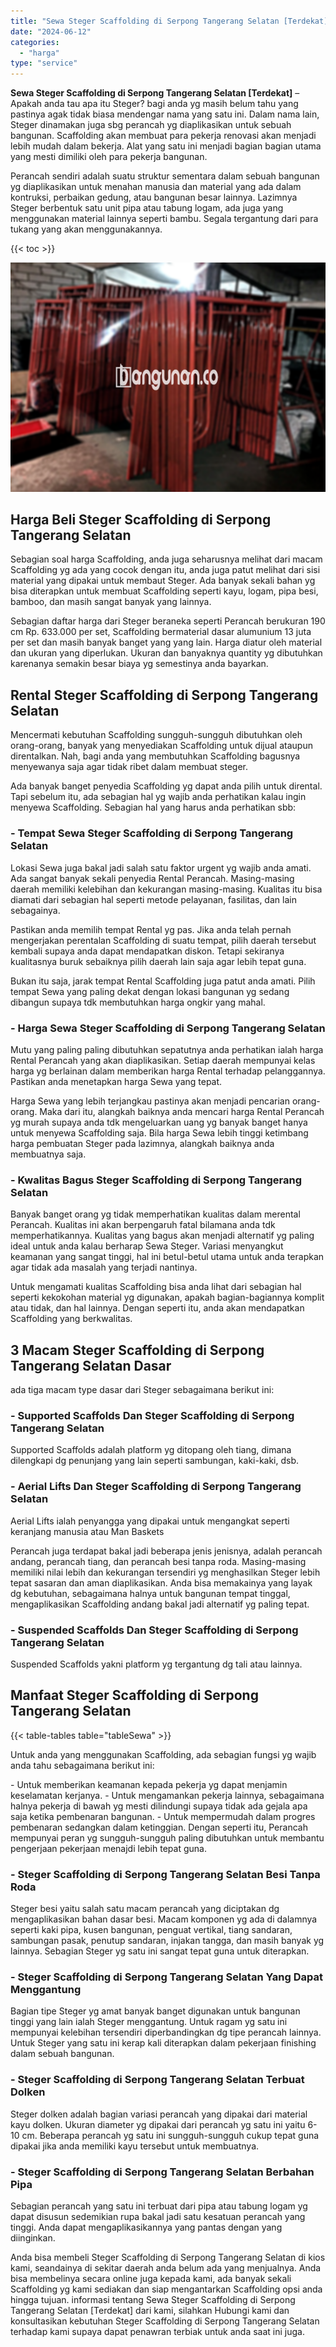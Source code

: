 ```yaml
---
title: "Sewa Steger Scaffolding di Serpong Tangerang Selatan [Terdekat]"
date: "2024-06-12"
categories: 
  - "harga"
type: "service"
---
```


**Sewa Steger Scaffolding di Serpong Tangerang Selatan \[Terdekat\]** – Apakah anda tau apa itu Steger? bagi anda yg masih belum tahu yang pastinya agak tidak biasa mendengar nama yang satu ini. Dalam nama lain, Steger dinamakan juga sbg perancah yg diaplikasikan untuk sebuah bangunan. Scaffolding akan membuat para pekerja renovasi akan menjadi lebih mudah dalam bekerja. Alat yang satu ini menjadi bagian bagian utama yang mesti dimiliki oleh para pekerja bangunan.

Perancah sendiri adalah suatu struktur sementara dalam sebuah bangunan yg diaplikasikan untuk menahan manusia dan material yang ada dalam kontruksi, perbaikan gedung, atau bangunan besar lainnya. Lazimnya Steger berbentuk satu unit pipa atau tabung logam, ada juga yang menggunakan material lainnya seperti bambu. Segala tergantung dari para tukang yang akan menggunakannya.

{{< toc >}}

![Sewa Steger Scaffolding di Serpong Tangerang Selatan [Terdekat]](/images/sewa-scaffolding-steger-05.png)

## Harga Beli Steger Scaffolding di Serpong Tangerang Selatan

Sebagian soal harga Scaffolding, anda juga seharusnya melihat dari macam Scaffolding yg ada yang cocok dengan itu, anda juga patut melihat dari sisi material yang dipakai untuk membaut Steger. Ada banyak sekali bahan yg bisa diterapkan untuk membuat Scaffolding seperti kayu, logam, pipa besi, bamboo, dan masih sangat banyak yang lainnya.

Sebagian daftar harga dari Steger beraneka seperti Perancah berukuran 190 cm Rp. 633.000 per set, Scaffolding bermaterial dasar alumunium 13 juta per set dan masih banyak banget yang yang lain. Harga diatur oleh material dan ukuran yang diperlukan. Ukuran dan banyaknya quantity yg dibutuhkan karenanya semakin besar biaya yg semestinya anda bayarkan.

## Rental Steger Scaffolding di Serpong Tangerang Selatan

Mencermati kebutuhan Scaffolding sungguh-sungguh dibutuhkan oleh orang-orang, banyak yang menyediakan Scaffolding untuk dijual ataupun direntalkan. Nah, bagi anda yang membutuhkan Scaffolding bagusnya menyewanya saja agar tidak ribet dalam membuat steger.

Ada banyak banget penyedia Scaffolding yg dapat anda pilih untuk dirental. Tapi sebelum itu, ada sebagian hal yg wajib anda perhatikan kalau ingin menyewa Scaffolding. Sebagian hal yang harus anda perhatikan sbb:

### \- Tempat Sewa Steger Scaffolding di Serpong Tangerang Selatan

Lokasi Sewa juga bakal jadi salah satu faktor urgent yg wajib anda amati. Ada sangat banyak sekali penyedia Rental Perancah. Masing-masing daerah memiliki kelebihan dan kekurangan masing-masing. Kualitas itu bisa diamati dari sebagian hal seperti metode pelayanan, fasilitas, dan lain sebagainya.

Pastikan anda memilih tempat Rental yg pas. Jika anda telah pernah mengerjakan perentalan Scaffolding di suatu tempat, pilih daerah tersebut kembali supaya anda dapat mendapatkan diskon. Tetapi sekiranya kualitasnya buruk sebaiknya pilih daerah lain saja agar lebih tepat guna.

Bukan itu saja, jarak tempat Rental Scaffolding juga patut anda amati. Pilih tempat Sewa yang paling dekat dengan lokasi bangunan yg sedang dibangun supaya tdk membutuhkan harga ongkir yang mahal.

### \- Harga Sewa Steger Scaffolding di Serpong Tangerang Selatan

Mutu yang paling paling dibutuhkan sepatutnya anda perhatikan ialah harga Rental Perancah yang akan diaplikasikan. Setiap daerah mempunyai kelas harga yg berlainan dalam memberikan harga Rental terhadap pelanggannya. Pastikan anda menetapkan harga Sewa yang tepat.

Harga Sewa yang lebih terjangkau pastinya akan menjadi pencarian orang-orang. Maka dari itu, alangkah baiknya anda mencari harga Rental Perancah yg murah supaya anda tdk mengeluarkan uang yg banyak banget hanya untuk menyewa Scaffolding saja. Bila harga Sewa lebih tinggi ketimbang harga pembuatan Steger pada lazimnya, alangkah baiknya anda membuatnya saja.

### \- Kwalitas Bagus Steger Scaffolding di Serpong Tangerang Selatan

Banyak banget orang yg tidak memperhatikan kualitas dalam merental Perancah. Kualitas ini akan berpengaruh fatal bilamana anda tdk memperhatikannya. Kualitas yang bagus akan menjadi alternatif yg paling ideal untuk anda kalau berharap Sewa Steger. Variasi menyangkut keamanan yang sangat tinggi, hal ini betul-betul utama untuk anda terapkan agar tidak ada masalah yang terjadi nantinya.

Untuk mengamati kualitas Scaffolding bisa anda lihat dari sebagian hal seperti kekokohan material yg digunakan, apakah bagian-bagiannya komplit atau tidak, dan hal lainnya. Dengan seperti itu, anda akan mendapatkan Scaffolding yang berkwalitas.

## 3 Macam Steger Scaffolding di Serpong Tangerang Selatan Dasar

ada tiga macam type dasar dari Steger sebagaimana berikut ini:

### \- Supported Scaffolds Dan Steger Scaffolding di Serpong Tangerang Selatan

Supported Scaffolds adalah platform yg ditopang oleh tiang, dimana dilengkapi dg penunjang yang lain seperti sambungan, kaki-kaki, dsb.

### \- Aerial Lifts Dan Steger Scaffolding di Serpong Tangerang Selatan

Aerial Lifts ialah penyangga yang dipakai untuk mengangkat seperti keranjang manusia atau Man Baskets

Perancah juga terdapat bakal jadi beberapa jenis jenisnya, adalah perancah andang, perancah tiang, dan perancah besi tanpa roda. Masing-masing memiliki nilai lebih dan kekurangan tersendiri yg menghasilkan Steger lebih tepat sasaran dan aman diaplikasikan. Anda bisa memakainya yang layak dg kebutuhan, sebagaimana halnya untuk bangunan tempat tinggal, mengaplikasikan Scaffolding andang bakal jadi alternatif yg paling tepat.

### \- Suspended Scaffolds Dan Steger Scaffolding di Serpong Tangerang Selatan

Suspended Scaffolds yakni platform yg tergantung dg tali atau lainnya.

## Manfaat Steger Scaffolding di Serpong Tangerang Selatan

{{< table-tables table="tableSewa" >}}

Untuk anda yang menggunakan Scaffolding, ada sebagian fungsi yg wajib anda tahu sebagaimana berikut ini:

\- Untuk memberikan keamanan kepada pekerja yg dapat menjamin keselamatan kerjanya. - Untuk mengamankan pekerja lainnya, sebagaimana halnya pekerja di bawah yg mesti dilindungi supaya tidak ada gejala apa saja ketika pembenaran bangunan. - Untuk mempermudah dalam progres pembenaran sedangkan dalam ketinggian. Dengan seperti itu, Perancah mempunyai peran yg sungguh-sungguh paling dibutuhkan untuk membantu pengerjaan pekerjaan menajdi lebih tepat guna.

### \- Steger Scaffolding di Serpong Tangerang Selatan Besi Tanpa Roda

Steger besi yaitu salah satu macam perancah yang diciptakan dg mengaplikasikan bahan dasar besi. Macam komponen yg ada di dalamnya seperti kaki pipa, kusen bangunan, penguat vertikal, tiang sandaran, sambungan pasak, penutup sandaran, injakan tangga, dan masih banyak yg lainnya. Sebagian Steger yg satu ini sangat tepat guna untuk diterapkan.

### \- Steger Scaffolding di Serpong Tangerang Selatan Yang Dapat Menggantung

Bagian tipe Steger yg amat banyak banget digunakan untuk bangunan tinggi yang lain ialah Steger menggantung. Untuk ragam yg satu ini mempunyai kelebihan tersendiri diperbandingkan dg tipe perancah lainnya. Untuk Steger yang satu ini kerap kali diterapkan dalam pekerjaan finishing dalam sebuah bangunan.

### \- Steger Scaffolding di Serpong Tangerang Selatan Terbuat Dolken

Steger dolken adalah bagian variasi perancah yang dipakai dari material kayu dolken. Ukuran diameter yg dipakai dari perancah yg satu ini yaitu 6-10 cm. Beberapa perancah yg satu ini sungguh-sungguh cukup tepat guna dipakai jika anda memiliki kayu tersebut untuk membuatnya.

### \- Steger Scaffolding di Serpong Tangerang Selatan Berbahan Pipa

Sebagian perancah yang satu ini terbuat dari pipa atau tabung logam yg dapat disusun sedemikian rupa bakal jadi satu kesatuan perancah yang tinggi. Anda dapat mengaplikasikannya yang pantas dengan yang diinginkan.

Anda bisa membeli Steger Scaffolding di Serpong Tangerang Selatan di kios kami, seandainya di sekitar daerah anda belum ada yang menjualnya. Anda bisa membelinya secara online juga kepada kami, ada banyak sekali Scaffolding yg kami sediakan dan siap mengantarkan Scaffolding opsi anda hingga tujuan. informasi tentang Sewa Steger Scaffolding di Serpong Tangerang Selatan \[Terdekat\] dari kami, silahkan Hubungi kami dan konsultasikan kebutuhan Steger Scaffolding di Serpong Tangerang Selatan terhadap kami supaya dapat penawran terbiak untuk anda saat ini juga.
